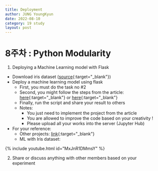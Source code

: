 ```yaml
---
title: Deployment
author: JUNG YoungKyun
date: 2022-08-10
category: 19 study
layout: post
---
```


# 8주차 : Python Modularity
1. Deploying a Machine Learning model with Flask​
- Download iris dataset ([source](https://gist.github.com/netj/8836201){:target="_blank"})​
- Deploy a machine learning model using flask ​
    - First, you must do the task no #2​
    - Second, you might follow the steps from the article: [here](https://www.section.io/engineering-education/deploying-machine-learning-models-using-flask/#output-display-page){:target="_blank"} or [here](https://abluesnake.tistory.com/106)​{:target="_blank"}
    - Finally, run the script and share your result to others​
    - Notes: ​
        - You just need to implement the project from the article​
        - You are allowed to improve the code based on your creativity !​
        - Please upload all your works into the server (Jupyter Hub)​
- For your reference:​
    - Other projects: [link​](https://niceman.tistory.com/192){:target="_blank"}
    - ML with Iris dataset:
    
{% include youtube.html id="MxJnR1DMmsY" %}

2. Share or discuss anything with other members based on your experiment
